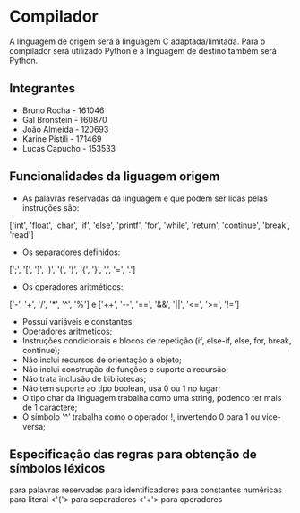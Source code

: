 # Compilador

A linguagem de origem será a linguagem C adaptada/limitada. Para o compilador será utilizado Python e a linguagem de destino também será Python.

## Integrantes

* Bruno Rocha - 161046
* Gal Bronstein - 160870
* João Almeida - 120693
* Karine Pistili - 171469
* Lucas Capucho - 153533

## Funcionalidades da liguagem origem

- As palavras reservadas da linguagem e que podem ser lidas pelas instruções são: 

['int', 'float', 'char', 'if', 'else', 'printf', 'for', 'while', 'return', 'continue', 'break', 'read']

- Os separadores definidos: 

[';', '[', ']', ')', '(', ')', '{', '}', ',', '=', '.']

- Os operadores aritméticos:

['-', '+', '/', '*', '^', '%'] e ['++', '--', '==', '&&', '||', '<=', '>=', '!=']

- Possui variáveis e constantes;
- Operadores aritméticos;
- Instruções condicionais e blocos de repetição (if, else-if, else, for, break, continue);
- Não inclui recursos de orientação a objeto;
- Não inclui construção de funções e suporte a recursão;
- Não trata inclusão de bibliotecas;
- Não tem suporte ao tipo boolean, usa 0 ou 1 no lugar;
- O tipo char da linguagem trabalha como uma string, podendo ter mais de 1 caractere;
- O símbolo '^’ trabalha como o operador !, invertendo 0 para 1 ou vice-versa;

## Especificação das regras para obtenção de símbolos léxicos

<RES> para palavras reservadas
<ID> para identificadores
<NUM> para constantes numéricas
<LIT> para literal
<'{'> para separadores
<'+'> para operadores
